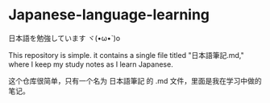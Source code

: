 # Japanese-language-learning

日本語を勉強しています  ヾ(•ω•`)o

This repository is simple. it contains a single file titled "日本語筆記.md," where I keep my study notes as I learn Japanese.

这个仓库很简单，只有一个名为 日本語筆記 的 .md 文件，里面是我在学习中做的笔记。
